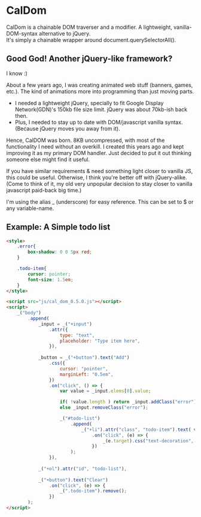 # CalDom
CalDom is a chainable DOM traverser and a modifier. A lightweight, vanilla-DOM-syntax alternative to jQuery.  
It's simply a chainable wrapper around document.querySelectorAll().

## Good God! Another jQuery-like framework?
I know :)


About a few years ago, I was creating animated web stuff (banners, games, etc.). The kind of animations more into programming than just moving parts.

* I needed a lightweight jQuery, specially to fit Google Display Network(GDN)'s 150kb file size limit. jQuery was about 70kb-ish back then.
* Plus, I needed to stay up to date with DOM/javascript vanilla syntax. (Because jQuery moves you away from it).

Hence, CalDOM was born. 8KB uncompressed, with most of the functionality I need without an overkill.
I created this years ago and kept improving it as my primary DOM handler. Just decided to put it out thinking someone else might find it useful.

If you have similar requirements & need something light closer to vanilla JS, this could be useful. Otherwise, I think you're better off with jQuery-alike.
(Come to think of it, my old very unpopular decision to stay closer to vanilla javascript paid-back big time.)

I'm using the alias _ (underscore) for easy reference. This can be set to $ or any variable-name.

## Example: A Simple todo list

```html
<style>
    .error{
        box-shadow: 0 0 5px red;
    }

    .todo-item{
        cursor: pointer;
        font-size: 1.5em;
    }
</style>

<script src="js/cal_dom_0.5.0.js"></script>
<script>
    _("body")
        .append(
            _input = _("+input")
                .attr({
                    type: "text",
                    placeholder: "Type item here",
                }),
            
            _button = _("+button").text("Add")
                .css({
                    cursor: "pointer",
                    marginLeft: "0.5em",
                })
                .on("click", () => {
                    var value = _input.elems[0].value;

                    if( !value.length ) return _input.addClass("error");
                    else _input.removeClass("error");

                    _("#todo-list")
                        .append(
                            _("+li").attr("class", "todo-item").text( value )
                                .on("click", (e) => {
                                    _(e.target).css("text-decoration", "line-through")
                                })
                        );
                }),
            
            _("+ol").attr("id", "todo-list"),
            
            _("+button").text("Clear")
                .on("click", (e) => {
                    _(".todo-item").remove();
                })
        );
</script>
```
